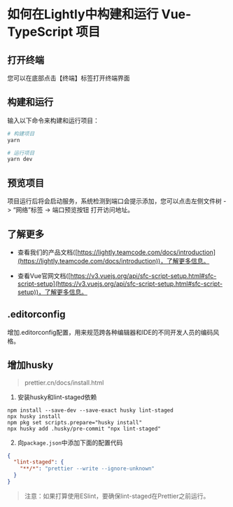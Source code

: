 # 如何在Lightly中构建和运行 Vue-TypeScript 项目

## 打开终端

您可以在底部点击【终端】标签打开终端界面

## 构建和运行

输入以下命令来构建和运行项目：

```bash
# 构建项目
yarn

# 运行项目
yarn dev
```

## 预览项目

项目运行后将会启动服务，系统检测到端口会提示添加，您可以点击左侧文件树 -> “网络”标签 -> 端口预览按钮 打开访问地址。

## 了解更多

- 查看我们的产品文档([https://lightly.teamcode.com/docs/introduction](https://lightly.teamcode.com/docs/introduction))，了解更多信息。

- 查看Vue官网文档([https://v3.vuejs.org/api/sfc-script-setup.html#sfc-script-setup](https://v3.vuejs.org/api/sfc-script-setup.html#sfc-script-setup))，了解更多信息。

## .editorconfig

增加.editorconfig配置，用来规范跨各种编辑器和IDE的不同开发人员的编码风格。

## 增加husky

> prettier.cn/docs/install.html

1. 安装husky和lint-staged依赖

```shell
npm install --save-dev --save-exact husky lint-staged
npx husky install
npm pkg set scripts.prepare="husky install"
npx husky add .husky/pre-commit "npx lint-staged"
```

2. 向`package.json`中添加下面的配置代码

```json
{
  "lint-staged": {
    "**/*": "prettier --write --ignore-unknown"
  }
}
```

> 注意：如果打算使用ESlint，要确保lint-staged在Prettier之前运行。
